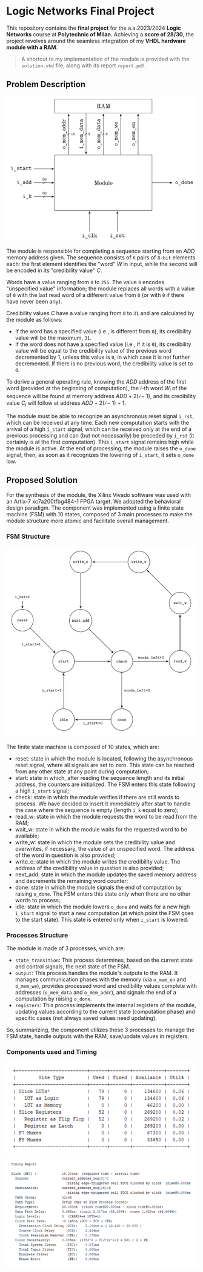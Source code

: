 # Logic Networks Final Project

This repository contains the **final project** for the a.a.2023/2024 **Logic Networks** course at **Polytechnic of Milan**. Achieving a **score of 28/30**, the project revolves around the seamless integration of my **VHDL hardware module with a RAM**.

> A shortcut to my implementation of the module is provided with the `solution.vhd` file, along with its report `report.pdf`.

## Problem Description

![module](/docs/report/img/module.png)

The module is responsible for completing a sequence starting from an $ADD$ memory address given. The sequence consists of `K` pairs of `8-bit` elements each: the first element identifies the "word" $W$ in input, while the second will be encoded in its "credibility value" $C$.

Words have a value ranging from `0` to `255`. The value `0` encodes "unspecified value" information; the module replaces all words with a value of `0` with the last read word of a different value from `0` (or with `0` if there have never been any).

Credibility values $C$ have a value ranging from `0` to `31` and are calculated by the module as follows:
- If the word has a specified value (i.e., is different from `0`), its credibility value will be the maximum, `31`.
- If the word does not have a specified value (i.e., if it is `0`), its credibility value will be equal to the credibility value of the previous word decremented by 1, unless this value is `0`, in which case it is not further decremented. If there is no previous word, the credibility value is set to `0`.

To derive a general operating rule, knowing the $ADD$ address of the first word (provided at the beginning of computation), the $i$-th word $W_i$ of the sequence will be found at memory address $ADD + 2(𝑖 − 1)$, and its credibility value $C_i$ will follow at address $ADD + 2(𝑖 − 1) + 1$.

The module must be able to recognize an asynchronous reset signal `i_rst`, which can be received at any time. Each new computation starts with the arrival of a high `i_start` signal, which can be received only at the end of a previous processing and can (but not necessarily) be preceded by `i_rst` (it certainly is at the first computation). This `i_start` signal remains high while the module is active. At the end of processing, the module raises the `o_done` signal; then, as soon as it recognizes the lowering of `i_start`, it sets `o_done` low.

## Proposed Solution

For the synthesis of the module, the Xilinx Vivado software was used with an Artix-7 xc7a200tfbg484-1 FPGA target. We adopted the behavioral design paradigm. The component was implemented using a finite state machine (FSM) with 10 states, composed of 3 main processes to make the module structure more atomic and facilitate overall management.

### FSM Structure

![fsm](/docs/report/img/fsm.png)

The finite state machine is composed of 10 states, which are:
- reset: state in which the module is located, following the asynchronous reset signal, where all signals are set to zero. This state can be reached from any other state at any point during computation;
- start: state in which, after reading the sequence length and its initial address, the counters are initialized. The FSM enters this state following a high `i_start` signal;
- check: state in which the module verifies if there are still words to process. We have decided to insert it immediately after start to handle the case where the sequence is empty (length `i_k` equal to zero);
- read_w: state in which the module requests the word to be read from the RAM;
- wait_w: state in which the module waits for the requested word to be available;
- write_w: state in which the module sets the credibility value and overwrites, if necessary, the value of an unspecified word. The address of the word in question is also provided;
- write_c: state in which the module writes the credibility value. The address of the credibility value in question is also provided;
- next_add: state in which the module updates the saved memory address and decrements the remaining word counter;
- done: state in which the module signals the end of computation by raising `o_done`. The FSM enters this state only when there are no other words to process;
- idle: state in which the module lowers `o_done` and waits for a new high `i_start` signal to start a new computation (at which point the FSM goes to the start state). This state is entered only when `i_start` is lowered.

### Processes Structure

The module is made of 3 processes, which are:
- `state_transition`: This process determines, based on the current state and control signals, the next state of the FSM.
- `output`: This process handles the module's outputs to the RAM. It manages communication phases with the memory (via `o_mem_en` and `o_mem_we`), provides processed word and credibility values complete with addresses (`o_mem_data` and `o_mem_addr`), and signals the end of a computation by raising `o_done`.
- `registers`: This process implements the internal registers of the module, updating values according to the current state (computation phase) and specific cases (not always saved values need updating).

So, summarizing, the component utilizes these 3 processes to: manage the FSM state, handle outputs with the RAM, save/update values in registers.

### Components used and Timing

![report_components](/docs/report/img/report_components.png)
![report_timing](/docs/report/img/report_timing.png)